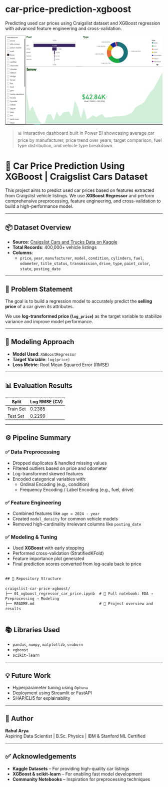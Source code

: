 # car-price-prediction-xgboost
Predicting used car prices using Craigslist dataset and XGBoost regression with advanced feature engineering and cross-validation.

![Dashboard](temp.png)
>📊 Interactive dashboard built in Power BI showcasing average car price by manufacturer, price trend over years, target comparison, fuel type distribution, and vehicle type breakdown.

# 🚗 Car Price Prediction Using XGBoost | Craigslist Cars Dataset

This project aims to predict used car prices based on features extracted from Craigslist vehicle listings. We use **XGBoost Regressor** and perform comprehensive preprocessing, feature engineering, and cross-validation to build a high-performance model.

---

## 📦 Dataset Overview

- **Source**: [Craigslist Cars and Trucks Data on Kaggle](https://www.kaggle.com/datasets/austinreese/craigslist-carstrucks-data)
- **Total Records**: 400,000+ vehicle listings
- **Columns**:
  - `price`, `year`, `manufacturer`, `model`, `condition`, `cylinders`, `fuel`, `odometer`, `title_status`, `transmission`, `drive`, `type`, `paint_color`, `state`, `posting_date`

---

## 🎯 Problem Statement

The goal is to build a regression model to accurately predict the **selling price** of a car given its attributes.

We use **log-transformed price (`log_price`)** as the target variable to stabilize variance and improve model performance.

---

## 🧠 Modeling Approach

- **Model Used**: `XGBoostRegressor`
- **Target Variable**: `log(price)`
- **Loss Metric**: Root Mean Squared Error (RMSE)

---

## 📊 Evaluation Results

| Split      | Log RMSE (CV) |
|------------|---------------|
| Train Set  | 0.2385        |
| Test Set   | 0.2299        |

---

## ⚙️ Pipeline Summary

### ✅ Data Preprocessing
- Dropped duplicates & handled missing values
- Filtered outliers based on price and odometer
- Log-transformed skewed features
- Encoded categorical variables with:
  - Ordinal Encoding (e.g., condition)
  - Frequency Encoding / Label Encoding (e.g., fuel, drive)

### ✅ Feature Engineering
- Combined features like `age = 2024 - year`
- Created `model_density` for common vehicle models
- Removed high-cardinality irrelevant columns like `posting_date`

### ✅ Modeling & Tuning
- Used **XGBoost** with early stopping
- Performed cross-validation (StratifiedKFold)
- Feature importance plot generated
- Final prediction scores converted from log-scale back to price

```

## 📁 Repository Structure

craigslist-car-price-xgboost/
├── 01_xgboost_regressor_car_price.ipynb  # 📓 Full notebook: EDA → Preprocessing → Modeling
├── README.md                             # 📘 Project overview and results


```

## 📚 Libraries Used

- `pandas`, `numpy`, `matplotlib`, `seaborn`
- `xgboost`
- `scikit-learn`

---

## 💡 Future Work

- Hyperparameter tuning using `Optuna`
- Deployment using Streamlit or FastAPI
- SHAP/ELI5 for explainability

---

## 👤 Author

**Rahul Arya**  
Aspiring Data Scientist | B.Sc. Physics | IBM & Stanford ML Certified  


---

## ✅ Acknowledgements

- **Kaggle Datasets** – For providing high-quality car listings  
- **XGBoost & scikit-learn** – For enabling fast model development  
- **Community Notebooks** – Inspiration for preprocessing techniques  

